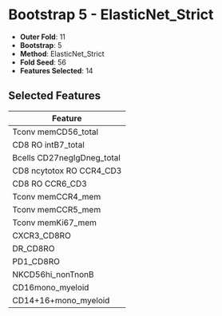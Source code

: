 # Bootstrap 5 - ElasticNet_Strict

- **Outer Fold**: 11
- **Bootstrap**: 5
- **Method**: ElasticNet_Strict
- **Fold Seed**: 56
- **Features Selected**: 14

## Selected Features

| Feature |
|---------|
| Tconv memCD56_total |
| CD8 RO intB7_total |
| Bcells CD27negIgDneg_total |
| CD8 ncytotox RO CCR4_CD3 |
| CD8 RO CCR6_CD3 |
| Tconv memCCR4_mem |
| Tconv memCCR5_mem |
| Tconv memKi67_mem |
| CXCR3_CD8RO |
| DR_CD8RO |
| PD1_CD8RO |
| NKCD56hi_nonTnonB |
| CD16mono_myeloid |
| CD14+16+mono_myeloid |
